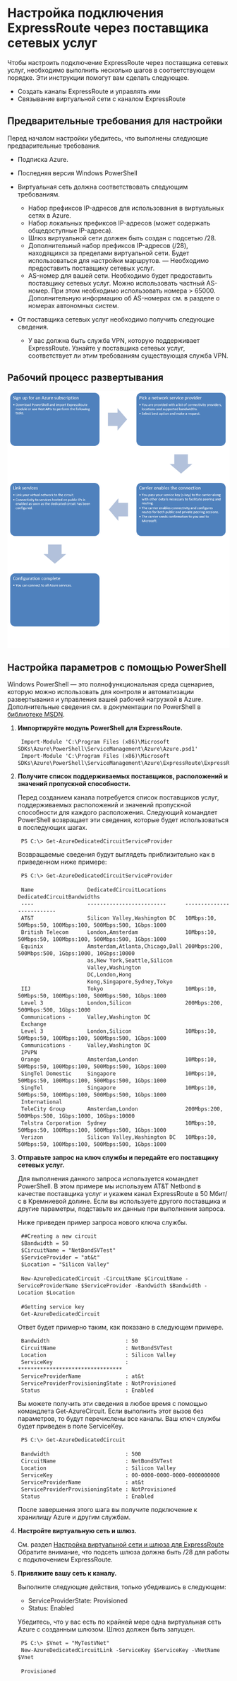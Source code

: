 <properties 
   pageTitle="Настройка Expressroute через поставщиков сетевых услуг"
   description="В этом учебнике описан пошаговый процесс настройки ExpressRoute через поставщиков сетевых услуг (NSP)."
   documentationCenter="na"
   services="expressroute"
   authors="cherylmc"
   manager="adinah"
   editor="tysonn"/>

<tags 
   ms.service="expressroute"
   ms.devlang="na"
   ms.topic="article" 
   ms.tgt_pltfrm="na"
   ms.workload="infrastructure-services" 
   ms.date="06/29/2015"
   ms.author="cherylmc"/>

#  Настройка подключения ExpressRoute через поставщика сетевых услуг

Чтобы настроить подключение ExpressRoute через поставщика сетевых услуг, необходимо выполнить несколько шагов в соответствующем порядке. Эти инструкции помогут вам сделать следующее.

- Создать каналы ExpressRoute и управлять ими
- Связывание виртуальной сети с каналом ExpressRoute

##  Предварительные требования для настройки


Перед началом настройки убедитесь, что выполнены следующие предварительные требования.

- Подписка Azure.
- Последняя версия Windows PowerShell
- Виртуальная сеть должна соответствовать следующим требованиям.
	- Набор префиксов IP-адресов для использования в виртуальных сетях в Azure.
	- Набор локальных префиксов IP-адресов (может содержать общедоступные IP-адреса).
	- Шлюз виртуальной сети должен быть создан с подсетью /28.
	- Дополнительный набор префиксов IP-адресов (/28), находящихся за пределами виртуальной сети. Будет использоваться для настройки маршрутов. — Необходимо предоставить поставщику сетевых услуг.
	- AS-номер для вашей сети. Необходимо будет предоставить поставщику сетевых услуг. Можно использовать частный AS-номер. При этом необходимо использовать номера > 65000. Дополнительную информацию об AS-номерах см. в разделе о номерах автономных систем. 

- От поставщика сетевых услуг необходимо получить следующие сведения.
	- У вас должна быть служба VPN, которую поддерживает ExpressRoute. Узнайте у поставщика сетевых услуг, соответствует ли этим требованиям существующая служба VPN.

##  Рабочий процесс развертывания

![Рабочий процесс поставщика сетевых услуг](./media/expressroute-configuring-nsps/expressroute-nsp-connectivity-workflow.png)

##  Настройка параметров с помощью PowerShell
Windows PowerShell — это полнофункциональная среда сценариев, которую можно использовать для контроля и автоматизации развертывания и управления вашей рабочей нагрузкой в Azure. Дополнительные сведения см. в документации по PowerShell в [библиотеке MSDN](https://msdn.microsoft.com/library/windowsazure/jj156055.aspx).



1. **Импортируйте модуль PowerShell для ExpressRoute.**

		Import-Module 'C:\Program Files (x86)\Microsoft SDKs\Azure\PowerShell\ServiceManagement\Azure\Azure.psd1'
		Import-Module 'C:\Program Files (x86)\Microsoft SDKs\Azure\PowerShell\ServiceManagement\Azure\ExpressRoute\ExpressRoute.psd1' 

2. **Получите список поддерживаемых поставщиков, расположений и значений пропускной способности.**

	Перед созданием канала потребуется список поставщиков услуг, поддерживаемых расположений и значений пропускной способности для каждого расположения. Следующий командлет PowerShell возвращает эти сведения, которые будет использоваться в последующих шагах.

		PS C:\> Get-AzureDedicatedCircuitServiceProvider

	Возвращаемые сведения будут выглядеть приблизительно как в приведенном ниже примере:

		PS C:\> Get-AzureDedicatedCircuitServiceProvider
	
		Name                 DedicatedCircuitLocations      DedicatedCircuitBandwidths                                                                                                                                                                                   
		----                 -------------------------      --------------------------                                                                                                                                                                                   
		AT&T                 Silicon Valley,Washington DC   10Mbps:10, 50Mbps:50, 100Mbps:100, 500Mbps:500, 1Gbps:1000                                                                                                                                                   
		British Telecom      London,Amsterdam               10Mbps:10, 50Mbps:50, 100Mbps:100, 500Mbps:500, 1Gbps:1000                                                                                                                                                   
		Equinix              Amsterdam,Atlanta,Chicago,Dall 200Mbps:200, 500Mbps:500, 1Gbps:1000, 10Gbps:10000                                                                                                                                                           
		                     as,New York,Seattle,Silicon                                                                                                                                                                                                                 
		                     Valley,Washington                                                                                                                                                                                                                           
		                     DC,London,Hong                                                                                                                                                                                                                              
		                     Kong,Singapore,Sydney,Tokyo                                                                                                                                                                                                                 
		IIJ                  Tokyo                          10Mbps:10, 50Mbps:50, 100Mbps:100, 500Mbps:500, 1Gbps:1000                                                                                                                                                   
		Level 3              London,Silicon                 200Mbps:200, 500Mbps:500, 1Gbps:1000                                                                                                                                                                         
		Communications -     Valley,Washington DC                                                                                                                                                                                                                        
		Exchange                                                                                                                                                                                                                                                         
		Level 3              London,Silicon                 10Mbps:10, 50Mbps:50, 100Mbps:100, 500Mbps:500, 1Gbps:1000                                                                                                                                                   
		Communications -     Valley,Washington DC                                                                                                                                                                                                                        
		IPVPN                                                                                                                                                                                                                                                            
		Orange               Amsterdam,London               10Mbps:10, 50Mbps:50, 100Mbps:100, 500Mbps:500, 1Gbps:1000                                                                                                                                                   
		SingTel Domestic     Singapore                      10Mbps:10, 50Mbps:50, 100Mbps:100, 500Mbps:500, 1Gbps:1000                                                                                                                                                   
		SingTel              Singapore                      10Mbps:10, 50Mbps:50, 100Mbps:100, 500Mbps:500, 1Gbps:1000                                                                                                                                                   
		International                                                                                                                                                                                                                                                    
		TeleCity Group       Amsterdam,London               200Mbps:200, 500Mbps:500, 1Gbps:1000, 10Gbps:10000                                                                                                                                                           
		Telstra Corporation  Sydney                         10Mbps:10, 50Mbps:50, 100Mbps:100, 500Mbps:500, 1Gbps:1000                                                                                                                                                   
		Verizon              Silicon Valley,Washington DC   10Mbps:10, 50Mbps:50, 100Mbps:100, 500Mbps:500, 1Gbps:1000
		

3. **Отправьте запрос на ключ службы и передайте его поставщику сетевых услуг.**

	Для выполнения данного запроса используется командлет PowerShell. В этом примере мы используем AT&T Netbond в качестве поставщика услуг и укажем канал ExpressRoute в 50 Мбит/с в Кремниевой долине. Если вы используете другого поставщика и другие параметры, подставьте их данные при выполнении запроса.

	Ниже приведен пример запроса нового ключа службы.

		##Creating a new circuit
		$Bandwidth = 50
		$CircuitName = "NetBondSVTest"
		$ServiceProvider = "at&t"
		$Location = "Silicon Valley"
		
		New-AzureDedicatedCircuit -CircuitName $CircuitName -ServiceProviderName $ServiceProvider -Bandwidth $Bandwidth -Location $Location
		
		#Getting service key
		Get-AzureDedicatedCircuit

	Ответ будет примерно таким, как показано в следующем примере.

		Bandwidth                        : 50
		CircuitName                      : NetBondSVTest
		Location                         : Silicon Valley
		ServiceKey                       : *********************************
		ServiceProviderName              : at&t
		ServiceProviderProvisioningState : NotProvisioned
		Status                           : Enabled

	Вы можете получить эти сведения в любое время с помощью командлета Get-AzureCircuit. Если выполнить этот вызов без параметров, то будут перечислены все каналы. Ваш ключ службы будет приведен в поле ServiceKey.

		PS C:\> Get-AzureDedicatedCircuit
		
		Bandwidth                        : 500
		CircuitName                      : NetBondSVTest
		Location                         : Silicon Valley
		ServiceKey                       : 00-0000-0000-0000-0000000000
		ServiceProviderName              : at&t
		ServiceProviderProvisioningState : NotProvisioned
		Status                           : Enabled

	После завершения этого шага вы получите подключение к хранилищу Azure и другим службам.



4. **Настройте виртуальную сеть и шлюз.**

	См. раздел [Настройка виртуальной сети и шлюза для ExpressRoute](https://msdn.microsoft.com/library/azure/dn643737.aspx) Обратите внимание, что подсеть шлюза должна быть /28 для работы с подключением ExpressRoute.

5. **Привяжите вашу сеть к каналу.**

	Выполните следующие действия, только убедившись в следующем:
 
	- ServiceProviderState: Provisioned
	- Status: Enabled

	Убедитесь, что у вас есть по крайней мере одна виртуальная сеть Azure с созданным шлюзом. Шлюз должен быть запущен.

		PS C:\> $Vnet = "MyTestVNet"
		New-AzureDedicatedCircuitLink -ServiceKey $ServiceKey -VNetName $Vnet
		
		Provisioned 

<!---HONumber=July15_HO4-->